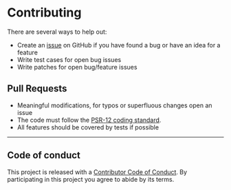 # Contributing
There are several ways to help out:
* Create an [issue](https://github.com/carlosas/phpat/issues/) on GitHub if you have found a bug or have an idea for a feature
* Write test cases for open bug issues
* Write patches for open bug/feature issues

## Pull Requests
* Meaningful modifications, for typos or superfluous changes open an issue
* The code must follow the [PSR-12 coding standard](https://www.php-fig.org/psr/psr-12/).
* All features should be covered by tests if possible

---

## Code of conduct
This project is released with a [Contributor Code of Conduct](CODE_OF_CONDUCT.md). By participating in this project you agree to abide by its terms.
